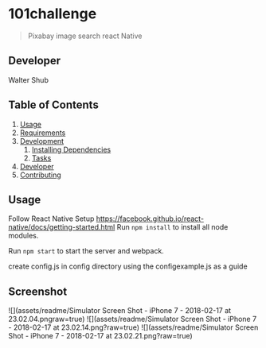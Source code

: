 # 101challenge

> Pixabay image search react Native

## Developer

Walter Shub

## Table of Contents

1. [Usage](#Usage)
1. [Requirements](#requirements)
1. [Development](#development)
    1. [Installing Dependencies](#installing-dependencies)
    1. [Tasks](#tasks)
1. [Developer](#Developer)
1. [Contributing](#contributing)

## Usage
Follow  React Native Setup https://facebook.github.io/react-native/docs/getting-started.html
Run ```npm install``` to install all node modules.

Run ```npm start``` to start the server and webpack.

create config.js in config directory using the configexample.js as a guide



## Screenshot

![](assets/readme/Simulator Screen Shot - iPhone 7 - 2018-02-17 at 23.02.04.pngraw=true)
![](assets/readme/Simulator Screen Shot - iPhone 7 - 2018-02-17 at 23.02.14.png?raw=true)
![](assets/readme/Simulator Screen Shot - iPhone 7 - 2018-02-17 at 23.02.21.png?raw=true)
